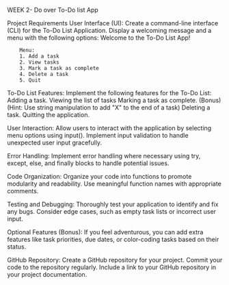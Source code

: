 WEEK 2- Do over
To-Do list App  

Project Requirements
User Interface (UI):
Create a command-line interface (CLI) for the To-Do List Application.
Display a welcoming message and a menu with the following options:
        Welcome to the To-Do List App!

        Menu:
        1. Add a task
        2. View tasks
        3. Mark a task as complete
        4. Delete a task
        5. Quit


To-Do List Features:
Implement the following features for the To-Do List:
Adding a task.
Viewing the list of tasks 
Marking a task as complete. (Bonus) (Hint: Use string manipulation to add "X" to the end of a task)
Deleting a task.
Quitting the application.


User Interaction:
Allow users to interact with the application by selecting menu options using input().
Implement input validation to handle unexpected user input gracefully.

Error Handling:
Implement error handling where necessary using try, except, else, and finally blocks to handle potential issues.

Code Organization:
Organize your code into functions to promote modularity and readability.
Use meaningful function names with appropriate comments.

Testing and Debugging:
Thoroughly test your application to identify and fix any bugs.
Consider edge cases, such as empty task lists or incorrect user input.

Optional Features (Bonus):
If you feel adventurous, you can add extra features like task priorities, due dates, or color-coding tasks based on their status.

GitHub Repository:
Create a GitHub repository for your project.
Commit your code to the repository regularly.
Include a link to your GitHub repository in your project documentation.